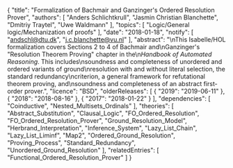 {
    "title": "Formalization of Bachmair and Ganzinger's Ordered Resolution Prover",
    "authors": [
        "Anders Schlichtkrull",
        "Jasmin Christian Blanchette",
        "Dmitriy Traytel",
        "Uwe Waldmann"
    ],
    "topics": [
        "Logic/General logic/Mechanization of proofs"
    ],
    "date": "2018-01-18",
    "notify": [
        "andschl@dtu.dk",
        "j.c.blanchette@vu.nl"
    ],
    "abstract": "\nThis Isabelle/HOL formalization covers Sections 2 to 4 of Bachmair and\nGanzinger's \"Resolution Theorem Proving\" chapter in the\n<em>Handbook of Automated Reasoning</em>. This includes\nsoundness and completeness of unordered and ordered variants of ground\nresolution with and without literal selection, the standard redundancy\ncriterion, a general framework for refutational theorem proving, and\nsoundness and completeness of an abstract first-order prover.",
    "licence": "BSD",
    "olderReleases": [
        {
            "2019": "2019-06-11"
        },
        {
            "2018": "2018-08-16"
        },
        {
            "2017": "2018-01-22"
        }
    ],
    "dependencies": [
        "Coinductive",
        "Nested_Multisets_Ordinals"
    ],
    "theories": [
        "Abstract_Substitution",
        "Clausal_Logic",
        "FO_Ordered_Resolution",
        "FO_Ordered_Resolution_Prover",
        "Ground_Resolution_Model",
        "Herbrand_Interpretation",
        "Inference_System",
        "Lazy_List_Chain",
        "Lazy_List_Liminf",
        "Map2",
        "Ordered_Ground_Resolution",
        "Proving_Process",
        "Standard_Redundancy",
        "Unordered_Ground_Resolution"
    ],
    "relatedEntries": [
        "Functional_Ordered_Resolution_Prover"
    ]
}